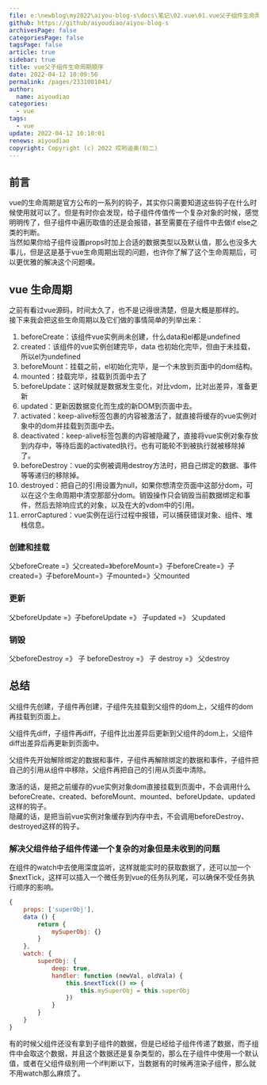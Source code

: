 ```yaml
---
file: e:\newblog\my2022\aiyou-blog-s\docs\笔记\02.vue\01.vue父子组件生命周期顺序.md
github: https://github/aiyoudiao/aiyou-blog-s
archivesPage: false
categoriesPage: false
tagsPage: false
article: true
sidebar: true
title: vue父子组件生命周期顺序
date: 2022-04-12 10:09:56
permalink: /pages/2331001041/
author: 
  name: aiyoudiao
categories: 
  - vue
tags: 
  - vue
update: 2022-04-12 10:10:01
renews: aiyoudiao
copyright: Copyright (c) 2022 哎哟迪奥(码二)
---
```


## 前言

vue的生命周期是官方公布的一系列的钩子，其实你只需要知道这些钩子在什么时候使用就可以了。但是有时你会发现，给子组件传值传一个复杂对象的时候，感觉明明传了，但子组件中遍历取值的还是会报错，甚至需要在子组件中去做if else之类的判断。  
当然如果你给子组件设置props时加上合适的数据类型以及默认值，那么也没多大事儿，但是这是基于vue生命周期出现的问题，也许你了解了这个生命周期后，可以更优雅的解决这个问题噢。

<!-- more -->

## vue 生命周期

之前有看过vue源码，时间太久了，也不是记得很清楚，但是大概是那样的。  
接下来我会把这些生命周期以及它们做的事情简单的列举出来：

1. beforeCreate：该组件vue实例尚未创建，什么data和el都是undefined
2. created：该组件的vue实例创建完毕，data 也初始化完毕，但由于未挂载，所以el为undefined
3. beforeMount：挂载之前，el初始化完毕，是一个未放到页面中的dom结构。
4. mounted：挂载完毕，挂载到页面中去了
5. beforeUpdate：这时候就是数据发生变化，对比vdom，比对出差异，准备更新
6. updated：更新因数据变化而生成的新DOM到页面中去。
7. activated：keep-alive标签包裹的内容被激活了，就直接将缓存的vue实例对象中的dom并挂载到页面中去。
8. deactivated：keep-alive标签包裹的内容被隐藏了，直接将vue实例对象存放到内存中，等待后面的activated执行。也有可能轮不到被执行就被移除掉了。
9. beforeDestroy：vue的实例被调用destroy方法时，把自己绑定的数据、事件等等递归的移除掉。
10. destroyed：把自己的引用设置为null，如果你想清空页面中这部分dom，可以在这个生命周期中清空那部分dom。销毁操作只会销毁当前数据绑定和事件，然后去除响应式的对象，以及在大的vdom中的引用。
11. errorCaptured：vue实例在运行过程中报错，可以捕获错误对象、组件、堆栈信息。

### 创建和挂载

父beforeCreate =》父created=》beforeMount=》子beforeCreate=》子created=》子beforeMount=》子mounted=》父mounted

### 更新

父beforeUpdate =》子beforeUpdate =》 子updated =》 父updated

### 销毁

父beforeDestroy =》 子 beforeDestroy =》 子 destroy =》 父destroy

## 总结

父组件先创建，子组件再创建，子组件先挂载到父组件的dom上，父组件的dom再挂载到页面上。

父组件先diff，子组件再diff，子组件比出差异后更新到父组件的dom上，父组件diff出差异后再更新到页面中。

父组件先开始解除绑定的数据和事件，子组件再解除绑定的数据和事件，子组件把自己的引用从组件中移除，父组件再把自己的引用从页面中清除。

激活的话，是把之前缓存的vue实例对象dom直接挂载到页面中，不会调用什么beforeCreate、created、beforeMount、mounted、beforeUpdate、updated 这样的钩子。  
隐藏的话，是把当前vue实例对象缓存到内存中去，不会调用beforeDestroy、destroyed这样的钩子。


### 解决父组件给子组件传递一个复杂的对象但是未收到的问题

在组件的watch中去使用深度监听，这样就能实时的获取数据了，还可以加一个$nextTick，这样可以插入一个微任务到vue的任务队列尾，可以确保不受任务执行顺序的影响。

```js
{
    props: ['superObj'],
    data () {
        return {
            mySuperObj: {}
        }
    },
    watch: {
        superObj: {
            deep: true,
            handler: function (newVal, oldVala) {
                this.$nextTick(() => {
                    this.mySuperObj = this.superObj
                })
            }
        }
    }
}
```

有的时候父组件还没有拿到子组件的数据，但是已经给子组件传递了数据，而子组件中会取这个数据，并且这个数据还是复杂类型的，那么在子组件中使用一个默认值，或者在父组件级别用一个if判断以下，当数据有的时候再渲染子组件，那么就不用watch那么麻烦了。

